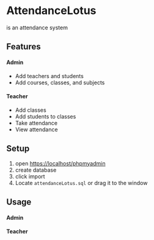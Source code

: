 # AttendanceLotus
is an attendance system

## Features
#### Admin
- Add teachers and students
- Add courses, classes, and subjects

#### Teacher
- Add classes
- Add students to classes
- Take attendance
- View attendance

## Setup
1. open <https://localhost/phpmyadmin>
2. create database
3. click import
4. Locate `attendanceLotus.sql` or drag it to the window 

## Usage
#### Admin
#### Teacher
